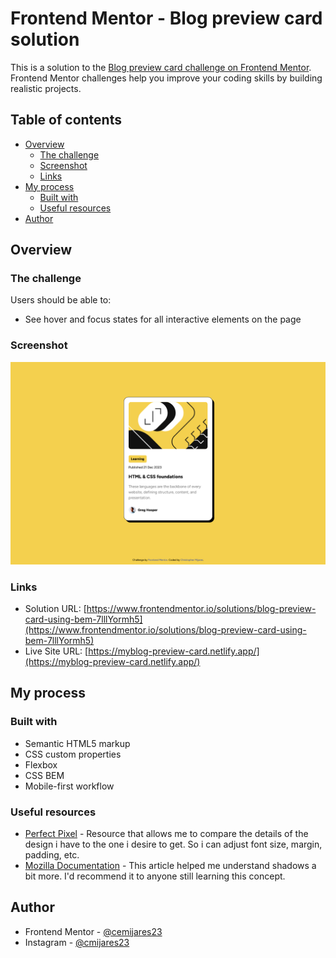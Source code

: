 # Frontend Mentor - Blog preview card solution

This is a solution to the [Blog preview card challenge on Frontend Mentor](https://www.frontendmentor.io/challenges/blog-preview-card-ckPaj01IcS). Frontend Mentor challenges help you improve your coding skills by building realistic projects. 

## Table of contents

- [Overview](#overview)
  - [The challenge](#the-challenge)
  - [Screenshot](#screenshot)
  - [Links](#links)
- [My process](#my-process)
  - [Built with](#built-with)
  - [Useful resources](#useful-resources)
- [Author](#author)

## Overview

### The challenge

Users should be able to:

- See hover and focus states for all interactive elements on the page

### Screenshot

![](./blog-preview-screenshot.png)

### Links

- Solution URL: [https://www.frontendmentor.io/solutions/blog-preview-card-using-bem-7lllYormh5](https://www.frontendmentor.io/solutions/blog-preview-card-using-bem-7lllYormh5)
- Live Site URL: [https://myblog-preview-card.netlify.app/](https://myblog-preview-card.netlify.app/)

## My process

### Built with

- Semantic HTML5 markup
- CSS custom properties
- Flexbox
- CSS BEM
- Mobile-first workflow

### Useful resources

- [Perfect Pixel](https://chromewebstore.google.com/detail/perfectpixel-by-welldonec/dkaagdgjmgdmbnecmcefdhjekcoceebi?hl=es) - Resource that allows me to compare the details of the design i have to the one i desire to get. So i can adjust font size, margin, padding, etc.
- [Mozilla Documentation](https://developer.mozilla.org/es/docs/Web/CSS/box-sizing) - This article helped me understand shadows a bit more. I'd recommend it to anyone still learning this concept.

## Author

- Frontend Mentor - [@cemijares23](https://www.frontendmentor.io/profile/cemijares23)
- Instagram - [@cmijares23](https://www.instagram.com/cmijares23)

